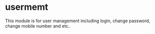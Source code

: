 usermemt
========

This module is for user management including login, change password, change mobile number and etc..

